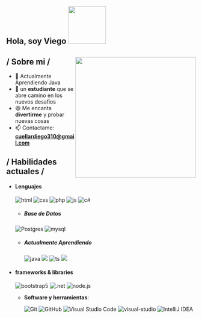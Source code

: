
## Hola, soy Viego <img src="https://media.giphy.com/media/qjqUcgIyRjsl2/giphy.gif" width="100" />

<div>

<img align="right" width="320" src="https://i.pinimg.com/564x/fc/ba/99/fcba998175ef64915740e0d248523d01.jpg"/>

<h2> / Sobre mi / </h2> 

- 🧠 Actualmente Aprendiendo Java
- 👾 un **estudiante** que se abre camino en los nuevos desafios
- 😄 Me encanta **divertirme** y probar nuevas cosas
- 📫 Contactame: **cuellardiego310@gmail.com**
  
<h2> / Habilidades actuales / </h2>
  
- <h4> Lenguajes </h4>
  <img src = "https://img.shields.io/badge/HTML5-E34F26?style=for-the-badge&logo=html5&logoColor=white" alt = "html" />
  <img src = "https://img.shields.io/badge/CSS3-1572B6?style=for-the-badge&logo=css3&logoColor=white" alt = "css" />
  <img src = "https://img.shields.io/badge/php-%23777BB4.svg?style=for-the-badge&logo=php&logoColor=white" alt = "php" />
  <img src = "https://img.shields.io/badge/JavaScript-323330?style=for-the-badge&logo=javascript&logoColor=F7DF1E" alt = "js" />
  <img src = "https://img.shields.io/badge/c%23-5C2D91.svg?style=for-the-badge&logo=csharp&logoColor=white" alt = "c#" />
  
  - <h5> Base de Datos </h5>
  <img src = "https://img.shields.io/badge/postgres-%23316192.svg?style=for-the-badge&logo=postgresql&logoColor=white" alt = "Postgres" />
  <img src = "https://img.shields.io/badge/mysql-4479A1.svg?style=for-the-badge&logo=mysql&logoColor=white" alt = "mysql" />
  
  
  - <h5> Actualmente Aprendiendo </h5>
    <img src = "https://img.shields.io/badge/java-%23ED8B00.svg?style=for-the-badge&logo=java&logoColor=white" alt = "java" />
    <img src = "https://img.shields.io/badge/-ReactJs-61DAFB?logo=react&logoColor=white&style=for-the-badge" />
     <img src = "https://img.shields.io/badge/TypeScript-007ACC?style=for-the-badge&logo=typescript&logoColor=white" alt = "ts" />
    <img src = "https://img.shields.io/badge/spring-%236DB33F.svg?style=for-the-badge&logo=spring&logoColor=white" />
  
- <h4> frameworks & libraries </h4>
  <img src = "https://img.shields.io/badge/bootstrap-%23563D7C.svg?style=for-the-badge&logo=bootstrap&logoColor=white" alt = "bootstrap5" />
  <img src = "https://img.shields.io/badge/.NET-5C2D91?style=for-the-badge&logo=.net&logoColor=white" alt = ".net" />
  <img src = "https://img.shields.io/badge/node.js-6DA55F?style=for-the-badge&logo=node.js&logoColor=white" alt = "node.js" />

  - **Software y herramientas**:

    ![Git](https://img.shields.io/badge/git-%23F05033.svg?style=for-the-badge&logo=git&logoColor=white)
    ![GitHub](https://img.shields.io/badge/github-%23121011.svg?style=for-the-badge&logo=github&logoColor=white)
    ![Visual Studio Code](https://img.shields.io/badge/Visual%20Studio%20Code-0078d7.svg?style=for-the-badge&logo=visual-studio-code&logoColor=white)
    <img src = "https://img.shields.io/badge/Visual%20Studio-5C2D91.svg?style=for-the-badge&logo=visual-studio&logoColor=white" alt = "visual-studio" />
    ![IntelliJ IDEA](https://img.shields.io/badge/IntelliJIDEA-000000.svg?style=for-the-badge&logo=intellij-idea&logoColor=white)
  
